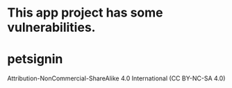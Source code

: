 # This app project has some vulnerabilities.
# petsignin
Attribution-NonCommercial-ShareAlike 4.0 International (CC BY-NC-SA 4.0)
